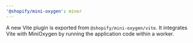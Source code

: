 ```yaml
---
'@shopify/mini-oxygen': minor
---
```


A new Vite plugin is exported from `@shopify/mini-oxygen/vite`. It integrates Vite with MiniOxygen by running the application code within a worker.
